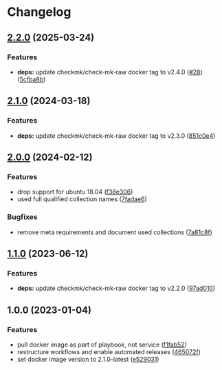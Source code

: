 # Changelog

## [2.2.0](https://github.com/rolehippie/checkmk/compare/v2.1.0...v2.2.0) (2025-03-24)


### Features

* **deps:** update checkmk/check-mk-raw docker tag to v2.4.0 ([#28](https://github.com/rolehippie/checkmk/issues/28)) ([5cfba8b](https://github.com/rolehippie/checkmk/commit/5cfba8b7ea2a9c45f27a6d71cc57540d55bfdc20))

## [2.1.0](https://github.com/rolehippie/checkmk/compare/v2.0.0...v2.1.0) (2024-03-18)


### Features

* **deps:** update checkmk/check-mk-raw docker tag to v2.3.0 ([851c0e4](https://github.com/rolehippie/checkmk/commit/851c0e44312e2bbf89eb7ae49d0f65b7dc9b0989))

## [2.0.0](https://github.com/rolehippie/checkmk/compare/v1.1.0...v2.0.0) (2024-02-12)


### Features

* drop support for ubuntu 18.04 ([f38e306](https://github.com/rolehippie/checkmk/commit/f38e306f7ec26fc5eb2c17eae29fd759778f88d4))
* used full qualified collection names ([7fadae6](https://github.com/rolehippie/checkmk/commit/7fadae6b53052de1368d3576ae5056e238c0e6dd))


### Bugfixes

* remove meta requirements and document used collections ([7a81c8f](https://github.com/rolehippie/checkmk/commit/7a81c8f88561bda5e1181a67f2a2e349bfc93ddb))

## [1.1.0](https://github.com/rolehippie/checkmk/compare/v1.0.0...v1.1.0) (2023-06-12)


### Features

* **deps:** update checkmk/check-mk-raw docker tag to v2.2.0 ([97ad010](https://github.com/rolehippie/checkmk/commit/97ad0102a30f16058bcbfad4d70455b795860d40))

## 1.0.0 (2023-01-04)


### Features

* pull docker image as part of playbook, not service ([f1fab52](https://github.com/rolehippie/checkmk/commit/f1fab52d57eec0e4318284782f11be68c7417faa))
* restructure workflows and enable automated releases ([465072f](https://github.com/rolehippie/checkmk/commit/465072f115b7a54bd0c6da89f741f68d8e00e167))
* set docker image version to 2.1.0-latest ([e529031](https://github.com/rolehippie/checkmk/commit/e529031c00e7365b788906d04da9b572c82e74be))
